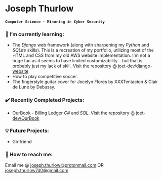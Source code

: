 # Joseph Thurlow

**`Computer Science - Minoring in Cyber Security`**

### 🌱 I’m currently learning: 
- The *Django* web framework (along with sharpening my *Python* and *SQLite* skills). This is a recreation of my portfolio, utilizing most of the HTML and CSS from my old AWS website implementation. I'm not a huge fan as it seems to have limited customizability... but that is probably just my lack of skill. Visit the repository @ [joet-dev/django-website](https://github.com/joet-dev/django-website)
- How to play competitive soccer. 
- The fingerstyle guitar cover for Jocelyn Flores by XXXTentacion & Clair de Lune by Debussy. 

### :heavy_check_mark: Recently Completed Projects: 
- OurBook - Billing Ledger *C#* and *SQL*. Visit the repository @ [joet-dev/OurBook](https://github.com/joet-dev/OurBook)

### :bulb: Future Projects: 
- Girlfriend

### :email: How to reach me: 
Email me @ joseph.thurlow@protonmail.com OR joseph.thurlow7d0@gmail.com

